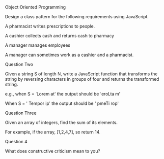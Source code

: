 Object Oriented Programming 

Design a class pattern for the following requirements using JavaScript. 

A pharmacist writes prescriptions to people. 

A cashier collects cash and returns cash to pharmacy 

A manager manages employees 

A manager can sometimes work as a cashier and a pharmacist. 

Question Two 

Given a string S of length N, write a JavaScript function that transforms the string by reversing characters in groups of four and returns the transformed string. 

e.g., when S = ‘Lorem at' the output should be 'eroLta m' 

When S = ' Tempor ip' the output should be ' pmeTi rop' 

Question Three 

Given an array of integers, find the sum of its elements. 

For example, if the array, [1,2,4,7], so return 14. 

 

Question 4 

What does constructive criticism mean to you? 